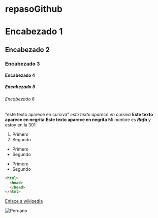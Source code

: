 # repasoGithub
# Encabezado 1
## Encabezado 2
### Encabezado 3
#### Encabezado 4
##### Encabezado 5
###### Encabezado 6
"este texto aparece en cursiva"
_este texto aparece en cursiva_
**Este texto aparece en negrita**
__Este texto aparece en negrita__
Mi nombre es __*Rafa*__ y estoy en la 301

1. Primero
2. Segundo

* Primero
* Segundo

- Primero
- Segundo

```html
<html>
  <head>
  </head>
</html>
```
[Enlace a wikipedia](https://es.wikipedia.org/wiki/Wikipedia:Portada "vas a la wiki")

![Peruano](https://styles.redditmedia.com/t5_3yhkkr/styles/profileIcon_rw5h8iq8uv691.jpg?width=256&height=256&frame=1&crop=256:256,smart&s=9864531ca8e98559e86c15d675e87a3b7760bab7)
